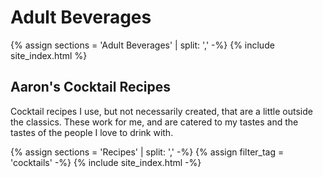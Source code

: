 # Adult Beverages

{% assign sections = 'Adult Beverages' | split: ',' -%}
{% include site_index.html %}

## Aaron's Cocktail Recipes

Cocktail recipes I use, but not necessarily created, that are a little outside the classics. These work for me, and are catered to my tastes and the tastes of the people I love to drink with. 

{% assign sections = 'Recipes' | split: ',' -%}
{% assign filter_tag = 'cocktails' -%}
{% include site_index.html -%}

